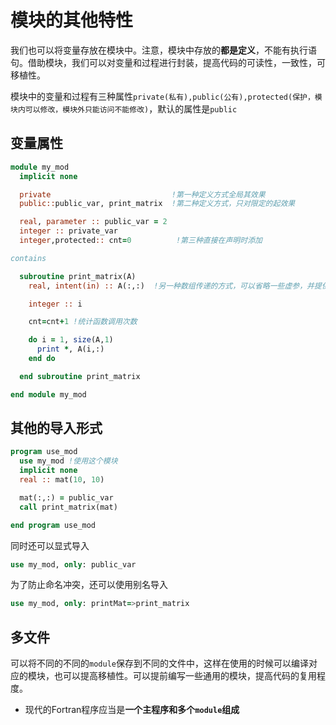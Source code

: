 # 模块的其他特性

我们也可以将变量存放在模块中。注意，模块中存放的**都是定义**，不能有执行语句。借助模块，我们可以对变量和过程进行封装，提高代码的可读性，一致性，可移植性。

模块中的变量和过程有三种属性`private(私有),public(公有),protected(保护，模块内可以修改，模块外只能访问不能修改)`，默认的属性是`public`

## 变量属性


``` fortran
module my_mod
  implicit none

  private                           !第一种定义方式全局其效果
  public::public_var, print_matrix  !第二种定义方式，只对限定的起效果

  real, parameter :: public_var = 2
  integer :: private_var
  integer,protected:: cnt=0          !第三种直接在声明时添加

contains

  subroutine print_matrix(A)
    real, intent(in) :: A(:,:)  !另一种数组传递的方式，可以省略一些虚参，并提供接口检查，推荐使用

    integer :: i

    cnt=cnt+1 !统计函数调用次数

    do i = 1, size(A,1)
      print *, A(i,:)
    end do

  end subroutine print_matrix

end module my_mod
```
## 其他的导入形式

``` fortran
program use_mod
  use my_mod !使用这个模块
  implicit none
  real :: mat(10, 10)

  mat(:,:) = public_var
  call print_matrix(mat)

end program use_mod
```

同时还可以显式导入

``` fortran
use my_mod, only: public_var
```
为了防止命名冲突，还可以使用别名导入

```fortran
use my_mod, only: printMat=>print_matrix
```


## 多文件

可以将不同的不同的`module`保存到不同的文件中，这样在使用的时候可以编译对应的模块，也可以提高移植性。可以提前编写一些通用的模块，提高代码的复用程度。

- 现代的Fortran程序应当是**一个主程序和多个`module`组成**
